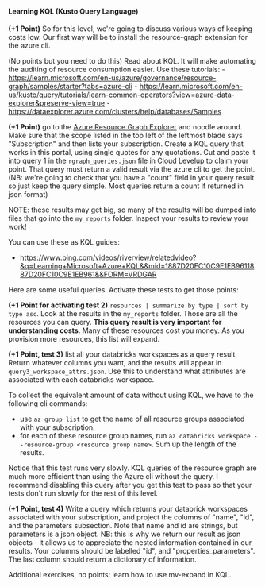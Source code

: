 #### Learning KQL (Kusto Query Language)

__(+1 Point)__ So for this level, we're going to discuss various ways of keeping costs low. Our first way will be to install the resource-graph extension for the azure cli.

(No points but you need to do this) Read about KQL. It will make automating the auditing of resource consumption easier. Use these tutorials:
    - https://learn.microsoft.com/en-us/azure/governance/resource-graph/samples/starter?tabs=azure-cli
    - https://learn.microsoft.com/en-us/kusto/query/tutorials/learn-common-operators?view=azure-data-explorer&preserve-view=true
    - https://dataexplorer.azure.com/clusters/help/databases/Samples

__(+1 Point)__ go to the [Azure Resource Graph Explorer](https://learn.microsoft.com/en-us/azure/governance/resource-graph/first-query-portal) and noodle around. Make sure that the scope listed in the top left of the leftmost blade says "Subscription" and then lists your subscription. Create a KQL query that works in this portal, using single quotes for any quotations. Cut and paste it into query 1 in the `rgraph_queries.json` file in Cloud Levelup to claim your point. That query must return a valid result via the azure cli to get the point. (NB: we're going to check that you have a "count" field in your query result so just keep the query simple. Most queries return a count if returned in json format)

NOTE: these results may get big, so many of the results will be dumped into files that go into the `my_reports` folder. Inspect your results to review your work!

You can use these as KQL guides:
- https://www.bing.com/videos/riverview/relatedvideo?&q=Learning+Microsoft+Azure+KQL&&mid=1887D20FC10C9E1EB9611887D20FC10C9E1EB961&&FORM=VRDGAR

Here are some useful queries. Activate these tests to get those points:

__(+1 Point for activating test 2)__ `resources | summarize by type | sort by type asc`. Look at the results in the `my_reports` folder. Those are all the resources you can query. __This query result is very important for understanding costs__. Many of these resources cost you money. As you provision more resources, this list will expand.

__(+1 Point, test 3)__ list all your databricks workspaces as a query result. Return whatever columns you want, and the results will appear in `query3_workspace_attrs.json`. Use this to understand what attributes are associated with each databricks workspace.

To collect the equivalent amount of data without using KQL, we have to the following cli commands:

- use `az group list` to get the name of all resource groups associated with your subscription.
- for each of these resource group names, run `az databricks workspace --resource-group <resource group name>`. Sum up the length of the results.

Notice that this test runs very slowly. KQL queries of the resource graph are much more efficient than using the Azure cli without the query. I recommend disabling this query after you get this test to pass so that your tests don't run slowly for the rest of this level.

__(+1 Point, test 4)__ Write a query which returns your databrick workspaces associated with your subscription, and project the columns of "name", "id", and the parameters subsection. Note that name and id are strings, but parameters is a json object. NB: this is why we return our result as json objects - it allows us to appreciate the nested information contained in our results. Your columns should be labelled "id", and "properties_parameters". The last column should return a dictionary of information.

Additional exercises, no points: learn how to use mv-expand in KQL.